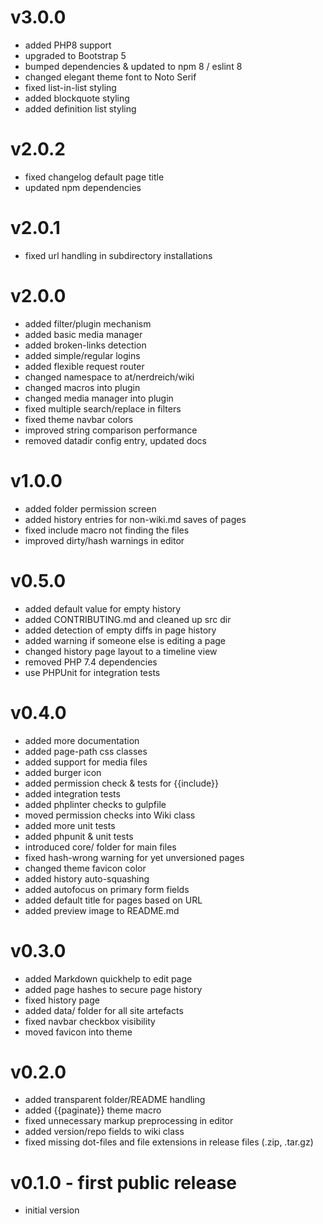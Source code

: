 # v3.0.0

* added PHP8 support
* upgraded to Bootstrap 5
* bumped dependencies & updated to npm 8 / eslint 8
* changed elegant theme font to Noto Serif
* fixed list-in-list styling
* added blockquote styling
* added definition list styling

# v2.0.2

* fixed changelog default page title
* updated npm dependencies

# v2.0.1

* fixed url handling in subdirectory installations

# v2.0.0

* added filter/plugin mechanism
* added basic media manager
* added broken-links detection
* added simple/regular logins
* added flexible request router
* changed namespace to at/nerdreich/wiki
* changed macros into plugin
* changed media manager into plugin
* fixed multiple search/replace in filters
* fixed theme navbar colors
* improved string comparison performance
* removed datadir config entry, updated docs

# v1.0.0

* added folder permission screen
* added history entries for non-wiki.md saves of pages
* fixed include macro not finding the files
* improved dirty/hash warnings in editor

# v0.5.0

* added default value for empty history
* added CONTRIBUTING.md and cleaned up src dir
* added detection of empty diffs in page history
* added warning if someone else is editing a page
* changed history page layout to a timeline view
* removed PHP 7.4 dependencies
* use PHPUnit for integration tests

# v0.4.0

* added more documentation
* added page-path css classes
* added support for media files
* added burger icon
* added permission check & tests for {{include}}
* added integration tests
* added phplinter checks to gulpfile
* moved permission checks into Wiki class
* added more unit tests
* added phpunit & unit tests
* introduced core/ folder for main files
* fixed hash-wrong warning for yet unversioned pages
* changed theme favicon color
* added history auto-squashing
* added autofocus on primary form fields
* added default title for pages based on URL
* added preview image to README.md

# v0.3.0

* added Markdown quickhelp to edit page
* added page hashes to secure page history
* fixed history page
* added data/ folder for all site artefacts
* fixed navbar checkbox visibility
* moved favicon into theme

# v0.2.0

* added transparent folder/README handling
* added {{paginate}} theme macro
* fixed unnecessary markup preprocessing in editor
* added version/repo fields to wiki class
* fixed missing dot-files and file extensions in release files (.zip, .tar.gz)

# v0.1.0 - first public release

* initial version
